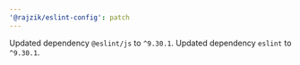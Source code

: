 ```yaml
---
'@rajzik/eslint-config': patch
---
```


Updated dependency `@eslint/js` to `^9.30.1`.
Updated dependency `eslint` to `^9.30.1`.
